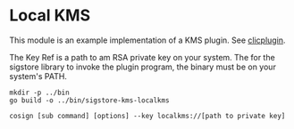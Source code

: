 # Local KMS

This module is an example implementation of a KMS plugin.
See [clicplugin](../../../pkg/signature/kms/cliplugin/).

The Key Ref is a path to am RSA private key on your system.
The for the sigstore library to invoke the plugin program, the binary must be on your system's PATH.

```shell
mkdir -p ../bin
go build -o ../bin/sigstore-kms-localkms

cosign [sub command] [options] --key localkms://[path to private key]
```